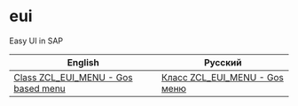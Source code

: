# eui
Easy UI in SAP

| English| Русский |
|-------------|-------------|
|[Class ZCL_EUI_MENU - Gos based menu](ZCL_EUI_MENU-en.md)| [Класс ZCL_EUI_MENU - Gos меню](ZCL_EUI_MENU-ru.md) |
